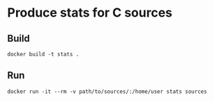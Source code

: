 # Produce stats for C sources

Build
-----

```
docker build -t stats .
```

Run
---


```
docker run -it --rm -v path/to/sources/:/home/user stats sources
```

